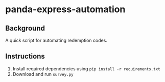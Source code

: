 # panda-express-automation

## Background
A quick script for automating redemption codes.

## Instructions
1. Install required dependencies using ```pip install -r requirements.txt```
2. Download and run ```survey.py```
